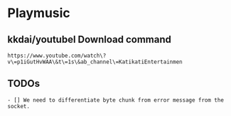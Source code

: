 # Playmusic

## kkdai/youtubel Download command

```
https://www.youtube.com/watch\?v\=p1iGutHvWAA\&t\=1s\&ab_channel\=KatikatiEntertainmen
```

## TODOs
    - [] We need to differentiate byte chunk from error message from the socket. 